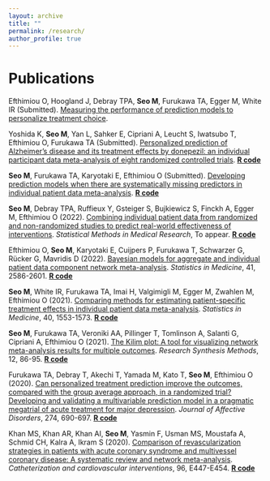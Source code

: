 ```yaml
---
layout: archive
title: ""
permalink: /research/
author_profile: true
---
```


# Publications

Efthimiou O, Hoogland J, Debray TPA, **Seo M**, Furukawa TA, Egger M, White IR (Submitted).
<ins>Measuring the performance of prediction models to personalize treatment choice</ins>.

Yoshida K, **Seo M**, Yan L, Sahker E, Cipriani A, Leucht S, Iwatsubo T, Efthimiou O, Furukawa TA (Submitted).
<ins>Personalized prediction of Alzheimer’s disease and its treatment effects by donepezil: an individual participant data meta-analysis of eight randomized controlled trials</ins>.
**[R code](https://github.com/MikeJSeo/phd/tree/master/donepezil)**

**Seo M**, Furukawa TA, Karyotaki E, Efthimiou O (Submitted).
<ins>Developing prediction models when there are systematically missing predictors in individual patient 
data meta-analysis</ins>. **[R code](https://github.com/MikeJSeo/phd/tree/master/missing)**

**Seo M**, Debray TPA, Ruffieux Y, Gsteiger S, Bujkiewicz S, Finckh A, Egger M, Efthimiou O (2022).
<ins>[Combining individual patient data from randomized and non-randomized studies to predict
real-world effectiveness of interventions](https://journals.sagepub.com/doi/10.1177/09622802221090759)</ins>.
<em> Statistical Methods in Medical Research</em>, To appear. **[R code](https://github.com/MikeJSeo/phd/tree/master/ra)**

Efthimiou O, **Seo M**, Karyotaki E, Cuijpers P, Furukawa T, Schwarzer G, Rücker G, Mavridis D (2022).
<ins>[Bayesian models for aggregate and individual patient data component network meta-analysis](https://onlinelibrary.wiley.com/doi/10.1002/sim.9372)</ins>.
<em> Statistics in Medicine</em>, 41, 2586-2601. **[R code](https://github.com/esm-ispm-unibe-ch/Bayesian-CNMA)**

**Seo M**, White IR, Furukawa TA, Imai H, Valgimigli M, Egger M, Zwahlen M, Efthimiou O (2021). 
<ins>[Comparing methods for estimating patient-specific treatment effects in individual patient
data meta-analysis](https://onlinelibrary.wiley.com/doi/full/10.1002/sim.8859)</ins>.<em> Statistics in Medicine</em>, 40, 1553-1573. **[R code](https://github.com/MikeJSeo/phd/tree/master/shrinkage)**

**Seo M**, Furukawa TA, Veroniki AA, Pillinger T, Tomlinson A, Salanti G, Cipriani A, Efthimiou O (2021).
<ins>[The Kilim plot: A tool for visualizing network meta-analysis results for multiple outcomes](https://onlinelibrary.wiley.com/doi/abs/10.1002/jrsm.1428)</ins>.
<em> Research Synthesis Methods</em>, 12, 86-95. **[R code](https://github.com/MikeJSeo/phd/tree/master/kilim)**

Furukawa TA, Debray T, Akechi T, Yamada M, Kato T, **Seo M**, Efthimiou O (2020).
<ins>[Can personalized treatment prediction improve the outcomes, compared with the group average approach, in a randomized
trial? Developing and validating a multivariable prediction model in a pragmatic megatrial of acute
treatment for major depression](https://www.sciencedirect.com/science/article/abs/pii/S0165032720300975)</ins>. 
<em>Journal of Affective Disorders</em>, 274, 690-697. **[R code](https://github.com/MikeJSeo/phd/tree/master/sund)**

Khan MS, Khan AR, Khan AI, **Seo M**, Yasmin F, Usman MS, Moustafa A, Schmid CH, Kalra A, Ikram S (2020).
<ins>[Comparison of revascularization strategies in patients with acute coronary syndrome and
multivessel coronary disease: A systematic review and network meta-analysis](https://onlinelibrary.wiley.com/doi/abs/10.1002/ccd.28855)</ins>. 
<em>Catheterization and cardiovascular interventions</em>, 96, E447-E454. **[R code](https://github.com/MikeJSeo/phd/tree/master/revascularization)**